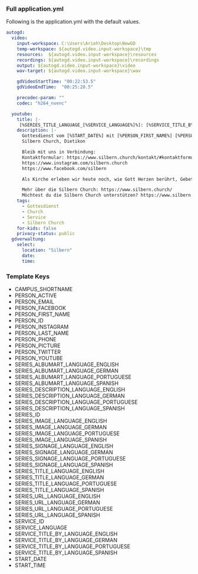 





### Full application.yml

Following is the application.yml with the default values.
```yaml
autogd:
  video:
    input-workspace: C:\Users\Arieh\Desktop\NewGD
    temp-workspace: ${autogd.video.input-workspace}\tmp
    resources:  ${autogd.video.input-workspace}\resources
    recordings: ${autogd.video.input-workspace}\recordings
    output: ${autogd.video.input-workspace}\video
    wav-target: ${autogd.video.input-workspace}\wav

    gdVideoStartTime: "00:22:53.5"
    gdVideoEndTime:  "00:25:20.5"

    precodec-param: ""
    codec: "h264_nvenc"

  youtube:
    title: |-
     [%SERIES_TITLE_LANGUAGE_[%SERVICE_LANGUAGE%]%]: [%SERVICE_TITLE_BY_LANGUAGE_[%SERVICE_LANGUAGE%]%]
    description: |-
      Gottesdienst vom [%START_DATE%] mit [%PERSON_FIRST_NAME%] [%PERSON_LAST_NAME%]
      Silbern Church, Dietikon

      Bleib mit uns in Verbindung:
      Kontaktformular: https://www.silbern.church/kontakt/#kontaktformular
      https://www.instagram.com/silbern.church
      https://www.facebook.com/silbern

      Als Kirche erleben wir heute noch, wie Gott Herzen berührt, Gebete beantwortet, Wunder tut und Menschen verändert.

      Mehr über die Silbern Church: https://www.silbern.church/
      Möchtest du die Silbern Church unterstützen? https://www.silbern.church/spenden/
    tags:
      - Gottesdienst
      - Church
      - Service
      - Silbern Church
    for-kids: false
    privacy-status: public
  gdverwaltung:
    select:
      location: "Silbern"
      date: 
      time: 
```


### Template Keys

- CAMPUS_SHORTNAME
- PERSON_ACTIVE
- PERSON_EMAIL
- PERSON_FACEBOOK
- PERSON_FIRST_NAME
- PERSON_ID
- PERSON_INSTAGRAM
- PERSON_LAST_NAME
- PERSON_PHONE
- PERSON_PICTURE
- PERSON_TWITTER
- PERSON_YOUTUBE
- SERIES_ALBUMART_LANGUAGE_ENGLISH
- SERIES_ALBUMART_LANGUAGE_GERMAN
- SERIES_ALBUMART_LANGUAGE_PORTUGUESE
- SERIES_ALBUMART_LANGUAGE_SPANISH
- SERIES_DESCRIPTION_LANGUAGE_ENGLISH
- SERIES_DESCRIPTION_LANGUAGE_GERMAN
- SERIES_DESCRIPTION_LANGUAGE_PORTUGUESE
- SERIES_DESCRIPTION_LANGUAGE_SPANISH
- SERIES_ID
- SERIES_IMAGE_LANGUAGE_ENGLISH
- SERIES_IMAGE_LANGUAGE_GERMAN
- SERIES_IMAGE_LANGUAGE_PORTUGUESE
- SERIES_IMAGE_LANGUAGE_SPANISH
- SERIES_SIGNAGE_LANGUAGE_ENGLISH
- SERIES_SIGNAGE_LANGUAGE_GERMAN
- SERIES_SIGNAGE_LANGUAGE_PORTUGUESE
- SERIES_SIGNAGE_LANGUAGE_SPANISH
- SERIES_TITLE_LANGUAGE_ENGLISH
- SERIES_TITLE_LANGUAGE_GERMAN
- SERIES_TITLE_LANGUAGE_PORTUGUESE
- SERIES_TITLE_LANGUAGE_SPANISH
- SERIES_URL_LANGUAGE_ENGLISH
- SERIES_URL_LANGUAGE_GERMAN
- SERIES_URL_LANGUAGE_PORTUGUESE
- SERIES_URL_LANGUAGE_SPANISH
- SERVICE_ID
- SERVICE_LANGUAGE
- SERVICE_TITLE_BY_LANGUAGE_ENGLISH
- SERVICE_TITLE_BY_LANGUAGE_GERMAN
- SERVICE_TITLE_BY_LANGUAGE_PORTUGUESE
- SERVICE_TITLE_BY_LANGUAGE_SPANISH
- START_DATE
- START_TIME